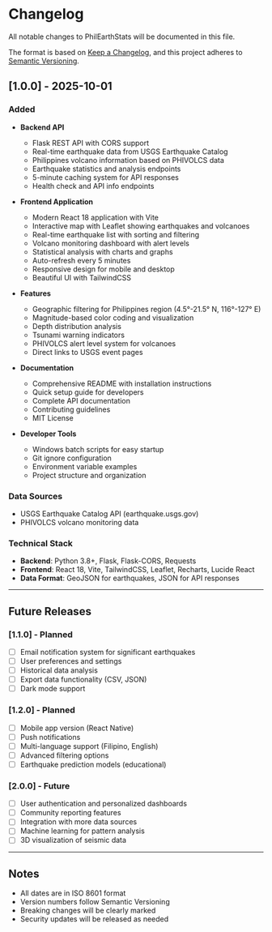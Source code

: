 # Changelog

All notable changes to PhilEarthStats will be documented in this file.

The format is based on [Keep a Changelog](https://keepachangelog.com/en/1.0.0/),
and this project adheres to [Semantic Versioning](https://semver.org/spec/v2.0.0.html).

## [1.0.0] - 2025-10-01

### Added
- **Backend API**
  - Flask REST API with CORS support
  - Real-time earthquake data from USGS Earthquake Catalog
  - Philippines volcano information based on PHIVOLCS data
  - Earthquake statistics and analysis endpoints
  - 5-minute caching system for API responses
  - Health check and API info endpoints

- **Frontend Application**
  - Modern React 18 application with Vite
  - Interactive map with Leaflet showing earthquakes and volcanoes
  - Real-time earthquake list with sorting and filtering
  - Volcano monitoring dashboard with alert levels
  - Statistical analysis with charts and graphs
  - Auto-refresh every 5 minutes
  - Responsive design for mobile and desktop
  - Beautiful UI with TailwindCSS

- **Features**
  - Geographic filtering for Philippines region (4.5°-21.5° N, 116°-127° E)
  - Magnitude-based color coding and visualization
  - Depth distribution analysis
  - Tsunami warning indicators
  - PHIVOLCS alert level system for volcanoes
  - Direct links to USGS event pages

- **Documentation**
  - Comprehensive README with installation instructions
  - Quick setup guide for developers
  - Complete API documentation
  - Contributing guidelines
  - MIT License

- **Developer Tools**
  - Windows batch scripts for easy startup
  - Git ignore configuration
  - Environment variable examples
  - Project structure and organization

### Data Sources
- USGS Earthquake Catalog API (earthquake.usgs.gov)
- PHIVOLCS volcano monitoring data

### Technical Stack
- **Backend**: Python 3.8+, Flask, Flask-CORS, Requests
- **Frontend**: React 18, Vite, TailwindCSS, Leaflet, Recharts, Lucide React
- **Data Format**: GeoJSON for earthquakes, JSON for API responses

---

## Future Releases

### [1.1.0] - Planned
- [ ] Email notification system for significant earthquakes
- [ ] User preferences and settings
- [ ] Historical data analysis
- [ ] Export data functionality (CSV, JSON)
- [ ] Dark mode support

### [1.2.0] - Planned
- [ ] Mobile app version (React Native)
- [ ] Push notifications
- [ ] Multi-language support (Filipino, English)
- [ ] Advanced filtering options
- [ ] Earthquake prediction models (educational)

### [2.0.0] - Future
- [ ] User authentication and personalized dashboards
- [ ] Community reporting features
- [ ] Integration with more data sources
- [ ] Machine learning for pattern analysis
- [ ] 3D visualization of seismic data

---

## Notes

- All dates are in ISO 8601 format
- Version numbers follow Semantic Versioning
- Breaking changes will be clearly marked
- Security updates will be released as needed
